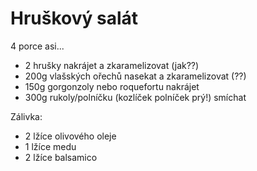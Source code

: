 # Hruškový salát

4 porce asi...

* 2 hrušky nakrájet a zkaramelizovat (jak??)
* 200g vlašských ořechů nasekat a zkaramelizovat (??)
* 150g gorgonzoly nebo roquefortu nakrájet
* 300g rukoly/polníčku (kozlíček polníček prý!) smíchat

Zálivka:

* 2 lžíce olivového oleje
* 1 lžíce medu
* 2 lžíce balsamico
